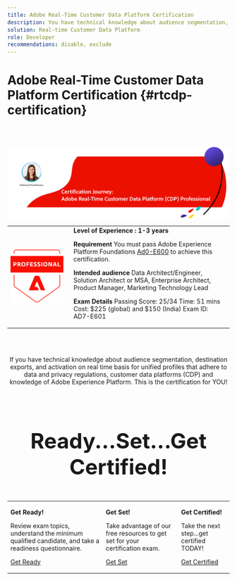 ```yaml
---
title: Adobe Real-Time Customer Data Platform Certification
description: You have technical knowledge about audience segmentation, destination exports, and activation on real time basis for unified profiles that adhere to data and privacy regulations, customer data platforms (CDP) and knowledge of Adobe Experience Platform.
solution: Real-time Customer Data Platform
role: Developer
recommendations: disable, exclude
---
```

# Adobe Real-Time Customer Data Platform Certification {#rtcdp-certification}

<br>&nbsp;

![Real-Time CDP Certification Journey](../assets/rt-cdp-cert-journey-banner.png "Real-Time CDP Certification Journey")

<p align="center">
<table>
<tr  style="border: 0;">
<td style="width: 160px;">
  <img alt="Certification Badge" style="width: 120px" src="../assets/acp-badge.png" />
</td>
<td style="width: 400px;">
  <strong>Level of Experience : 1-3 years</strong>

  <strong>Requirement</strong>
  You must pass Adobe Experience Platform Foundations <a href="https://experienceleague.corp.adobe.com/docs/certification/certification/hidden/ad0-e600.html" target="_blank">Ad0-E600</a> to achieve this certification.</em>

  <strong>Intended audience</strong>
  Data Architect/Engineer, Solution Architect or MSA, 
  Enterprise Architect, Product Manager, Marketing Technology Lead

  <strong>Exam Details</strong>
  Passing Score: 25/34
  Time: 51 mins
  Cost: $225 (global) and $150 (India)
  Exam ID: AD7-E601
</td>
</tr>
</table>  
</p>

<br>&nbsp;

<p align="center">If you have technical knowledge about audience segmentation, destination exports, 
and activation on real time basis for unified profiles that adhere to data and privacy regulations, 
customer data platforms (CDP) and knowledge of Adobe Experience Platform. 
This is the certification for YOU!</p>

<br>&nbsp;

<p align="center" style="font-size: xxx-large;font-weight: 700">Ready...Set...Get Certified!</p>

<table>
<tr style="border: 0;">
 <td>

   **Get Ready!**

  Review exam topics, understand the minimum qualified candidate, and take a readiness questionnaire.

   <a href="https://solutionpartners.adobe.com/solution-partners/home/applications/experience_cloud/real_time_cdp/training/technical.html?nav=credential#navigation" target="_blank" class="spectrum-Button spectrum-Button--outline spectrum-Button--primary spectrum-Button--sizeM"><span class="spectrum-Button-label has-no-wrap has-text-weight-bold">Get Ready</span></a>

 </td>
  <td>

   **Get Set!**

   Take advantage of our free resources to get set for your certification exam.

   <a href="https://solutionpartners.adobe.com/solution-partners/home/applications/experience_cloud/real_time_cdp/training/technical.html?nav=credential#navigation" target="_blank" class="spectrum-Button spectrum-Button--outline spectrum-Button--primary spectrum-Button--sizeM"><span class="spectrum-Button-label has-no-wrap has-text-weight-bold">Get Set</span></a>

 </td>
  <td>

   **Get Certified!**

   Take the next step...get certified TODAY!

   <a href="https://solutionpartners.adobe.com/solution-partners/home/applications/experience_cloud/real_time_cdp/training/technical.html?nav=credential#navigation" target="_blank" class="spectrum-Button spectrum-Button--outline spectrum-Button--primary spectrum-Button--sizeM"><span class="spectrum-Button-label has-no-wrap has-text-weight-bold">Get Certified</span></a>

 </td>
</tr>
</table>

